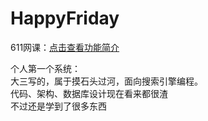 # HappyFriday 
611网课：[点击查看功能简介](https://github.com/dfgr1510315/HappyFriday/blob/ServerTest/Introduction.md)  

个人第一个系统：<br>
大三写的，属于摸石头过河，面向搜索引擎编程。<br>
代码、架构、数据库设计现在看来都很渣<br>
不过还是学到了很多东西<br>
